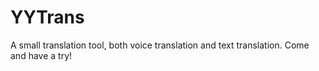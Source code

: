 # YYTrans
A small translation tool, both voice translation and text translation. Come and have a try!

